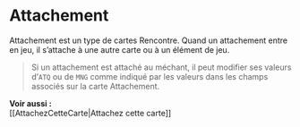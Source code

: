 # Attachement
Attachement est un type de cartes Rencontre. Quand un attachement entre en jeu, il s’attache à une autre carte ou à un élément de jeu.

> Si un attachement est attaché au méchant, il peut modifier ses valeurs d’`ATQ` ou de `MNG` comme indiqué par les valeurs dans les champs associés sur la carte Attachement.

**Voir aussi :**  
[[AttachezCetteCarte|Attachez cette carte]]